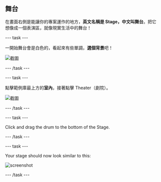 ## 舞台

在畫面右側是能讓你的專案運作的地方，**英文名稱是 Stage，中文叫舞台**。把它想像成一個表演區，就像現實生活中的舞台！

\--- task \---

一開始舞台會是白色的，看起來有些單調，**選個背景**吧！

![截圖](images/band-stage-choose.png)

\--- /task \---

\--- task \---

點擊範例庫最上方的**室內**，接著點擊 Theater（劇院）。

![截圖](images/band-backdrop.png)

\--- /task \---

\--- task \---

Click and drag the drum to the bottom of the Stage.

\--- /task \---

\--- task \---

Your stage should now look similar to this:

![screenshot](images/band-stage.png)

\--- /task \---